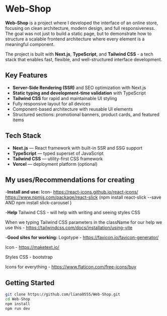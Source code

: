 # Web-Shop

**Web-Shop** is a project where I developed the interface of an online store, focusing on clean architecture, modern design, and full responsiveness.  
The goal was not just to build a static page, but to demonstrate how to structure a scalable frontend architecture where every element is a meaningful component.

The project is built with **Next.js**, **TypeScript**, and **Tailwind CSS** - a tech stack that enables fast, flexible, and well-structured interface development.

## Key Features

- **Server-Side Rendering (SSR)** and SEO optimization with Next.js
- **Static typing and development-time validation** with TypeScript
- **Tailwind CSS** for rapid and maintainable UI styling
- Fully responsive layout for all devices
- Component-based architecture with reusable UI elements
- Structured sections: promotional banners, product cards, and featured items


## Tech Stack

- **Next.js** — React framework with built-in SSR and SSG support
- **TypeScript** — typed superset of JavaScript
- **Tailwind CSS** — utility-first CSS framework
- **Vercel** — deployment platform (optional)
  

## My uses/Recommendations for creating
-**Install and use:**
Icon- https://react-icons.github.io/react-icons/
https://www.npmjs.com/package/react-slick    (npm install react-slick --save    AND  npm install slick-carousel )

-**Help**
Tailwind CSS - will help with writing and seeing styles CSS

When we typing Tailwind CSS parameters in the className for our help we use this - https://tailwindcss.com/docs/installation/using-vite

-**Good sites for working:**
Logotype - https://favicon.io/favicon-generator/

Icon - https://maketext.io/

Styles CSS - bootstrap

Icons for everything - https://www.flaticon.com/free-icons/buy 

## Getting Started
```bash
git clone https://github.com/liana0555/Web-Shop.git
cd Web-Shop
npm install
npm run dev
